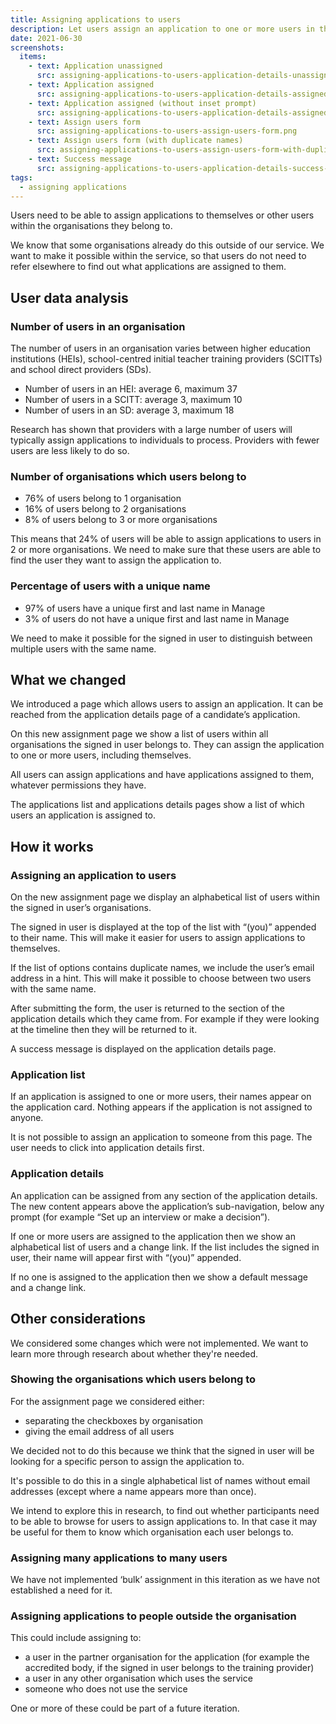 ```yaml
---
title: Assigning applications to users
description: Let users assign an application to one or more users in their organisation
date: 2021-06-30
screenshots:
  items:
    - text: Application unassigned
      src: assigning-applications-to-users-application-details-unassigned.png
    - text: Application assigned
      src: assigning-applications-to-users-application-details-assigned.png
    - text: Application assigned (without inset prompt)
      src: assigning-applications-to-users-application-details-assigned-without-inset.png
    - text: Assign users form
      src: assigning-applications-to-users-assign-users-form.png
    - text: Assign users form (with duplicate names)
      src: assigning-applications-to-users-assign-users-form-with-duplicate-names.png
    - text: Success message
      src: assigning-applications-to-users-application-details-success-message.png
tags:
  - assigning applications
---
```


Users need to be able to assign applications to themselves or other users within the organisations they belong to.

We know that some organisations already do this outside of our service. We want to make it possible within the service, so that users do not need to refer elsewhere to find out what applications are assigned to them.

## User data analysis

### Number of users in an organisation

The number of users in an organisation varies between higher education institutions (HEIs), school-centred initial teacher training providers (SCITTs) and school direct providers (SDs).

- Number of users in an HEI: average 6, maximum 37
- Number of users in a SCITT: average 3, maximum 10
- Number of users in an SD: average 3, maximum 18

Research has shown that providers with a large number of users will typically assign applications to individuals to process. Providers with fewer users are less likely to do so.

### Number of organisations which users belong to

- 76% of users belong to 1 organisation
- 16% of users belong to 2 organisations
- 8% of users belong to 3 or more organisations

This means that 24% of users will be able to assign applications to users in 2 or more organisations. We need to make sure that these users are able to find the user they want to assign the application to.

### Percentage of users with a unique name

- 97% of users have a unique first and last name in Manage
- 3% of users do not have a unique first and last name in Manage

We need to make it possible for the signed in user to distinguish between multiple users with the same name.

## What we changed

We introduced a page which allows users to assign an application. It can be reached from the application details page of a candidate’s application.

On this new assignment page we show a list of users within all organisations the signed in user belongs to. They can assign the application to one or more users, including themselves.

All users can assign applications and have applications assigned to them, whatever permissions they have.

The applications list and applications details pages show a list of which users an application is assigned to.

## How it works

### Assigning an application to users

On the new assignment page we display an alphabetical list of users within the signed in user’s organisations.

The signed in user is displayed at the top of the list with “(you)” appended to their name. This will make it easier for users to assign applications to themselves.

If the list of options contains duplicate names, we include the user’s email address in a hint. This will make it possible to choose between two users with the same name.

After submitting the form, the user is returned to the section of the application details which they came from. For example if they were looking at the timeline then they will be returned to it.

A success message is displayed on the application details page.

### Application list

If an application is assigned to one or more users, their names appear on the application card. Nothing appears if the application is not assigned to anyone.

It is not possible to assign an application to someone from this page. The user needs to click into application details first.

### Application details

An application can be assigned from any section of the application details. The new content appears above the application’s sub-navigation, below any prompt (for example “Set up an interview or make a decision”).

If one or more users are assigned to the application then we show an alphabetical list of users and a change link. If the list includes the signed in user, their name will appear first with “(you)” appended.

If no one is assigned to the application then we show a default message and a change link.

## Other considerations

We considered some changes which were not implemented. We want to learn more through research about whether they're needed.

### Showing the organisations which users belong to

For the assignment page we considered either:

- separating the checkboxes by organisation
- giving the email address of all users

We decided not to do this because we think that the signed in user will be looking for a specific person to assign the application to.

It's possible to do this in a single alphabetical list of names without email addresses (except where a name appears more than once).

We intend to explore this in research, to find out whether participants need to be able to browse for users to assign applications to. In that case it may be useful for them to know which organisation each user belongs to.

### Assigning many applications to many users

We have not implemented ‘bulk’ assignment in this iteration as we have not established a need for it.

### Assigning applications to people outside the organisation

This could include assigning to:

- a user in the partner organisation for the application (for example the accredited body, if the signed in user belongs to the training provider)
- a user in any other organisation which uses the service
- someone who does not use the service

 One or more of these could be part of a future iteration.
